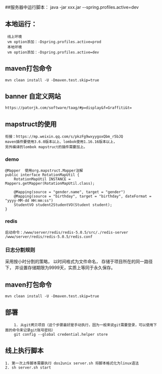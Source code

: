  ##服务器中运行脚本： 
    java -jar xxx.jar --spring.profiles.active=dev
 ## 本地运行：
     线上环境
     vm option添加：-Dspring.profiles.active=prod
     本地环境
     vm option添加：-Dspring.profiles.active=dev
     
## maven打包命令
    mvn clean install -U -Dmaven.test.skip=true

## banner 自定义网站
    https://patorjk.com/software/taag/#p=display&f=Graffiti&t=
    
## mapstruct的使用
    衔接：https://mp.weixin.qq.com/s/pkzFg9wxyygoxQbm_r5bJQ
    maven插件要使用3.6.0版本以上、lombok使用1.16.16版本以上，
    另外编译的lombok mapstruct的插件需要加上。
### demo   
    @Mapper  使用org.mapstruct.Mapper注解
    public interface RotationMapUtil {
        RotationMapUtil INSTANCE = Mappers.getMapper(RotationMapUtil.class);
        
        @Mapping(source = "gender.name", target = "gender")
        @Mapping(source = "birthday", target = "birthday", dateFormat = "yyyy-MM-dd HH:mm:ss")
        StudentVO student2StudentVO(Student student);
    } 
### redis
    启动命令：/www/server/redis/redis-5.0.5/src/./redis-server /www/server/redis/redis-5.0.5/redis.conf
    
### 日志分割规则
采用按小时分割的策略，
以时间格式为文件命名，
存储于项目所在的同一路径下，
并设置存储期限为9999天，实质上等同于永久保存。


## maven打包命令
    mvn clean install -U -Dmaven.test.skip=true
## 部署
        1. 从git拷贝项目（这个步骤最好是手动执行，因为一般来说git需要登录，可以使用下面的命令来记录git账号密码）
        git config --global credential.helper store
## 线上执行脚本
    1. 第一次上传脚本需要执行 dos2unix server.sh 将脚本格式化为linux语法 
    2. sh server.sh start    
        

